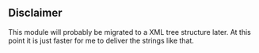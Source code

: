 ## Disclaimer
This module will probably be migrated to a XML tree structure later.
At this point it is just faster for me to deliver the strings like that.
